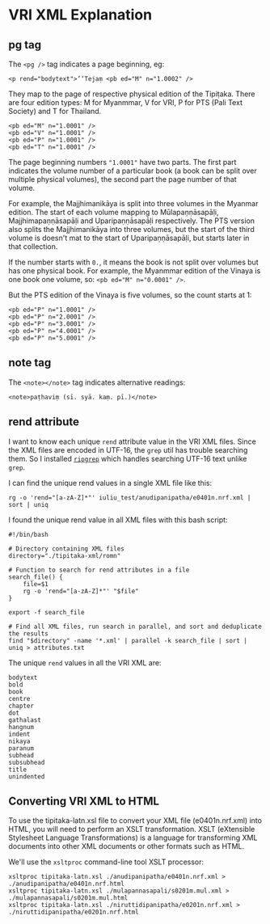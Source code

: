 # VRI XML Explanation

## pg tag

The `<pg />` tag indicates a page beginning, eg:

```
<p rend="bodytext">‘‘Tejaṃ <pb ed="M" n="1.0002" />
```

They map to the page of respective physical edition of the Tipiṭaka. There are four edition types: M for Myanmmar, V for VRI, P for PTS (Pali Text Society) and T for Thailand.

```
<pb ed="M" n="1.0001" />
<pb ed="V" n="1.0001" />
<pb ed="P" n="1.0001" />
<pb ed="T" n="1.0001" />
```

The page beginning numbers `"1.0001"` have two parts. The first part indicates the volume number of a particular book (a book can be split over multiple physical volumes), the second part the page number of that volume.

For example, the Majjhimanikāya is split into three volumes in the Myanmar edition. The start of each volume mapping to Mūlapaṇṇāsapāḷi, Majjhimapaṇṇāsapāḷi and Uparipaṇṇāsapāḷi respectively. The PTS version also splits the Majjhimanikāya into three volumes, but the start of the third volume is doesn't mat to the start of Uparipaṇṇāsapāḷi, but starts later in that collection.

If the number starts with `0.`, it means the book is not split over volumes but has one physical book. For example, the Myanmmar edition of the Vinaya is one book one volume, so: `<pb ed="M" n="0.0001" />`.

But the PTS edition of the Vinaya is five volumes, so the count starts at 1:

```
<pb ed="P" n="1.0001" />
<pb ed="P" n="2.0001" />
<pb ed="P" n="3.0001" />
<pb ed="P" n="4.0001" />
<pb ed="P" n="5.0001" />
```

## note tag

The `<note></note>` tag indicates alternative readings:

```
<note>paṭhaviṃ (sī. syā. kaṃ. pī.)</note>
```

## rend attribute

I want to know each unique `rend` attribute value in the VRI XML files. Since the XML files are encoded in UTF-16, the `grep` util has trouble searching them. So I installed [`ripgrep`](https://github.com/BurntSushi/ripgrep) which handles searching UTF-16 text unlike `grep`.

I can find the unique rend values in a single XML file like this:

```
rg -o 'rend="[a-zA-Z]*"' iuliu_test/anudipanipatha/e0401n.nrf.xml | sort | uniq
```

I found the unique rend value in all XML files with this bash script:

```
#!/bin/bash

# Directory containing XML files
directory="./tipitaka-xml/romn"

# Function to search for rend attributes in a file
search_file() {
    file=$1
    rg -o 'rend="[a-zA-Z]*"' "$file"
}

export -f search_file

# Find all XML files, run search in parallel, and sort and deduplicate the results
find "$directory" -name '*.xml' | parallel -k search_file | sort | uniq > attributes.txt
```

The unique `rend` values in all the VRI XML are:

```
bodytext
bold
book
centre
chapter
dot
gathalast
hangnum
indent
nikaya
paranum
subhead
subsubhead
title
unindented
```

## Converting VRI XML to HTML

To use the tipitaka-latn.xsl file to convert your XML file (e0401n.nrf.xml) into HTML, you will need to perform an XSLT transformation. XSLT (eXtensible Stylesheet Language Transformations) is a language for transforming XML documents into other XML documents or other formats such as HTML.

We'll use the `xsltproc` command-line tool XSLT processor:
```
xsltproc tipitaka-latn.xsl ./anudipanipatha/e0401n.nrf.xml > ./anudipanipatha/e0401n.nrf.html
xsltproc tipitaka-latn.xsl ./mulapannasapali/s0201m.mul.xml > ./mulapannasapali/s0201m.mul.html
xsltproc tipitaka-latn.xsl ./niruttidipanipatha/e0201n.nrf.xml > ./niruttidipanipatha/e0201n.nrf.html
```
